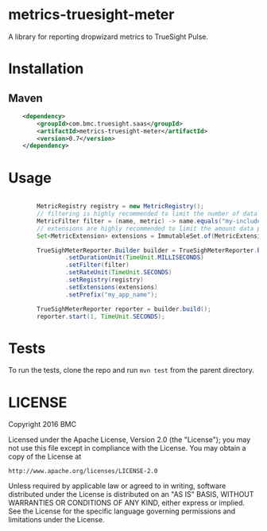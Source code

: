 # metrics-truesight-meter

A library for reporting dropwizard metrics to TrueSight Pulse.

# Installation
## Maven

```xml
    <dependency>
        <groupId>com.bmc.truesight.saas</groupId>
        <artifactId>metrics-truesight-meter</artifactId>
        <version>0.7</version>
    </dependency>
```

# Usage


```java
        
        MetricRegistry registry = new MetricRegistry();
        // filtering is highly recommended to limit the number of data points reported
        MetricFilter filter = (name, metric) -> name.equals("my-included-metric");
        // extensions are highly recommended to limit the amount data points reported
        Set<MetricExtension> extensions = ImmutableSet.of(MetricExtension.Counting.COUNT, MetricExtension.Metering.OneMinuteRate);

        TrueSighMeterReporter.Builder builder = TrueSighMeterReporter.builder()
                .setDurationUnit(TimeUnit.MILLISECONDS)
                .setFilter(filter)
                .setRateUnit(TimeUnit.SECONDS)
                .setRegistry(registry)
                .setExtensions(extensions)
                .setPrefix("my_app_name");

        TrueSighMeterReporter reporter = builder.build();
        reporter.start(1, TimeUnit.SECONDS);
```

# Tests

To run the tests, clone the repo and run `mvn test` from the parent directory.

# LICENSE

Copyright 2016 BMC

Licensed under the Apache License, Version 2.0 (the "License");
you may not use this file except in compliance with the License.
You may obtain a copy of the License at

    http://www.apache.org/licenses/LICENSE-2.0

Unless required by applicable law or agreed to in writing, software
distributed under the License is distributed on an "AS IS" BASIS,
WITHOUT WARRANTIES OR CONDITIONS OF ANY KIND, either express or implied.
See the License for the specific language governing permissions and
limitations under the License.
